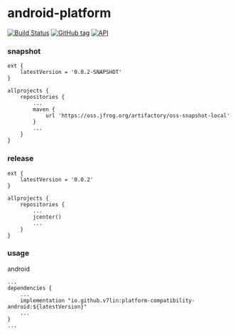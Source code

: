 # android-platform

[![Build Status](https://cloud.drone.io/api/badges/v7lin/android-platform/status.svg)](https://cloud.drone.io/v7lin/android-platform)
[![GitHub tag](https://img.shields.io/github/tag/v7lin/android-platform.svg)](https://github.com/v7lin/android-platform/releases)
[![API](https://img.shields.io/badge/API-14%2B-brightgreen.svg?style=flat)](https://android-arsenal.com/api?level=14)

### snapshot

````
ext {
    latestVersion = '0.0.2-SNAPSHOT'
}

allprojects {
    repositories {
        ...
        maven {
            url 'https://oss.jfrog.org/artifactory/oss-snapshot-local'
        }
        ...
    }
}
````

### release

````
ext {
    latestVersion = '0.0.2'
}

allprojects {
    repositories {
        ...
        jcenter()
        ...
    }
}
````

### usage

android
````
...
dependencies {
    ...
    implementation "io.github.v7lin:platform-compatibility-android:${latestVersion}"
    ...
}
...
````
